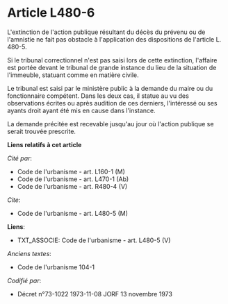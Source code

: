 # Article L480-6

L'extinction de l'action publique résultant du décès du prévenu ou de l'amnistie ne fait pas obstacle à l'application des
dispositions de l'article L. 480-5.

Si le tribunal correctionnel n'est pas saisi lors de cette extinction, l'affaire est portée devant le tribunal de grande
instance du lieu de la situation de l'immeuble, statuant comme en matière civile.

Le tribunal est saisi par le ministère public à la demande du maire ou du fonctionnaire compétent. Dans les deux cas, il
statue au vu des observations écrites ou après audition de ces derniers, l'intéressé ou ses ayants droit ayant été mis en
cause dans l'instance.

La demande précitée est recevable jusqu'au jour où l'action publique se serait trouvée prescrite.

**Liens relatifs à cet article**

_Cité par_:

  - Code de l'urbanisme - art. L160-1 (M)
  - Code de l'urbanisme - art. L470-1 (Ab)
  - Code de l'urbanisme - art. R480-4 (V)

_Cite_:

  - Code de l'urbanisme - art. L480-5 (M)

**Liens**:

  - TXT_ASSOCIE: Code de l'urbanisme - art. L480-5 (V)

_Anciens textes_:

  - Code de l'urbanisme 104-1

_Codifié par_:

  - Décret n°73-1022 1973-11-08 JORF 13 novembre 1973
